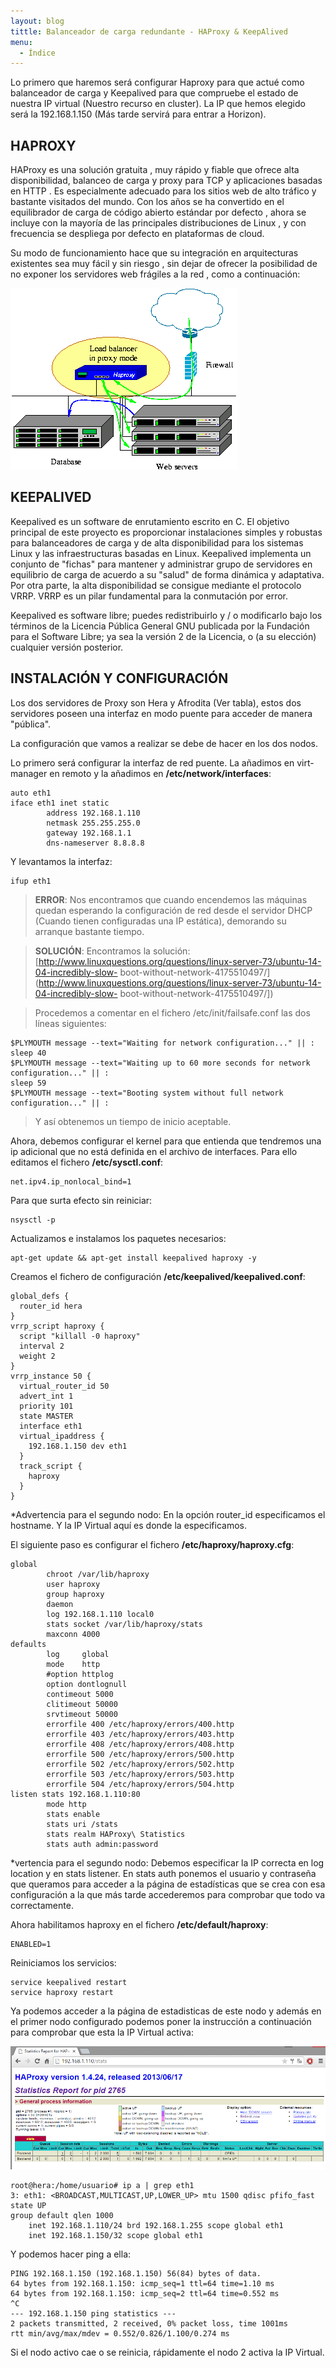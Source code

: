 ```yaml
---
layout: blog
tittle: Balanceador de carga redundante - HAProxy & KeepAlived
menu:
  - Índice
---
```


Lo primero que haremos será configurar Haproxy para que actué como balanceador de carga y
Keepalived para que compruebe el estado de nuestra IP virtual (Nuestro recurso en cluster). La
IP que hemos elegido será la 192.168.1.150 (Más tarde servirá para entrar a Horizon).

## HAPROXY

HAProxy es una solución gratuita , muy rápido y fiable que ofrece alta disponibilidad, balanceo
de carga y proxy para TCP y aplicaciones basadas en HTTP . Es especialmente adecuado para
los sitios web de alto tráfico y bastante visitados del mundo. Con los años se ha convertido en
el equilibrador de carga de código abierto estándar por defecto , ahora se incluye con la
mayoría de las principales distribuciones de Linux , y con frecuencia se despliega por defecto
en plataformas de cloud.

Su modo de funcionamiento hace que su integración en arquitecturas existentes sea muy fácil
y sin riesgo , sin dejar de ofrecer la posibilidad de no exponer los servidores web frágiles a la
red , como a continuación:

![HAPROXY](img/haproxy.png)

## KEEPALIVED

Keepalived es un software de enrutamiento escrito en C. El objetivo principal de este proyecto
es proporcionar instalaciones simples y robustas para balanceadores de carga y de alta
disponibilidad para los sistemas Linux y las infraestructuras basadas en Linux. Keepalived
implementa un conjunto de "fichas" para mantener y administrar grupo de servidores en
equilibrio de carga de acuerdo a su "salud" de forma dinámica y adaptativa. Por otra parte, la
alta disponibilidad se consigue mediante el protocolo VRRP. VRRP es un pilar fundamental para
la conmutación por error.

Keepalived es software libre; puedes redistribuirlo y / o modificarlo bajo los términos de la
Licencia Pública General GNU publicada por la Fundación para el Software Libre; ya sea la
versión 2 de la Licencia, o (a su elección) cualquier versión posterior.

## INSTALACIÓN Y CONFIGURACIÓN

Los dos servidores de Proxy son Hera y Afrodita (Ver tabla), estos dos servidores poseen una
interfaz en modo puente para acceder de manera "pública".

La configuración que vamos a realizar se debe de hacer en los dos nodos.

Lo primero será configurar la interfaz de red puente. La añadimos en virt-manager en remoto y
la añadimos en **/etc/network/interfaces**:

~~~
auto eth1
iface eth1 inet static
		address 192.168.1.110
		netmask 255.255.255.0
		gateway 192.168.1.1
		dns-nameserver 8.8.8.8
~~~

Y levantamos la interfaz:

~~~
ifup eth1
~~~

>**ERROR**: Nos encontramos que cuando encendemos las máquinas quedan esperando la
configuración de red desde el servidor DHCP (Cuando tienen configuradas una IP estática),
demorando su arranque bastante tiempo.

>**SOLUCIÓN**: Encontramos la solución:
>[http://www.linuxquestions.org/questions/linux-server-73/ubuntu-14-04-incredibly-slow-
boot-without-network-4175510497/](http://www.linuxquestions.org/questions/linux-server-73/ubuntu-14-04-incredibly-slow-
boot-without-network-4175510497/])

>Procedemos a comentar en el fichero /etc/init/failsafe.conf las dos líneas siguientes:

~~~
$PLYMOUTH message --text="Waiting for network configuration..." || :
sleep 40
$PLYMOUTH message --text="Waiting up to 60 more seconds for network
configuration..." || :
sleep 59
$PLYMOUTH message --text="Booting system without full network
configuration..." || :
~~~

>Y así obtenemos un tiempo de inicio aceptable.

Ahora, debemos configurar el kernel para que entienda que tendremos una ip adicional que no
está definida en el archivo de interfaces. Para ello editamos el fichero **/etc/sysctl.conf**:

~~~
net.ipv4.ip_nonlocal_bind=1
~~~

Para que surta efecto sin reiniciar:

~~~
nsysctl -p
~~~

Actualizamos e instalamos los paquetes necesarios:

~~~
apt-get update && apt-get install keepalived haproxy -y
~~~

Creamos el fichero de configuración **/etc/keepalived/keepalived.conf**:
~~~
global_defs {
  router_id hera
}
vrrp_script haproxy {
  script "killall -0 haproxy"
  interval 2
  weight 2
}
vrrp_instance 50 {
  virtual_router_id 50
  advert_int 1
  priority 101
  state MASTER
  interface eth1
  virtual_ipaddress {
    192.168.1.150 dev eth1
  }
  track_script {
    haproxy
  }
}
~~~

\*Advertencia para el segundo nodo: En la opción router_id especificamos el hostname. Y la IP
Virtual aquí es donde la especificamos.

El siguiente paso es configurar el fichero **/etc/haproxy/haproxy.cfg**:

~~~
global
		chroot /var/lib/haproxy
		user haproxy
		group haproxy
		daemon
		log 192.168.1.110 local0
		stats socket /var/lib/haproxy/stats
		maxconn 4000
defaults
		log		global
		mode	http
		#option httplog
		option dontlognull
		contimeout 5000
		clitimeout 50000
		srvtimeout 50000
		errorfile 400 /etc/haproxy/errors/400.http
		errorfile 403 /etc/haproxy/errors/403.http
		errorfile 408 /etc/haproxy/errors/408.http
		errorfile 500 /etc/haproxy/errors/500.http
		errorfile 502 /etc/haproxy/errors/502.http
		errorfile 503 /etc/haproxy/errors/503.http
		errorfile 504 /etc/haproxy/errors/504.http
listen stats 192.168.1.110:80
		mode http
		stats enable
		stats uri /stats
		stats realm HAProxy\ Statistics
		stats auth admin:password
~~~

\*vertencia para el segundo nodo: Debemos especificar la IP correcta en log location y en
stats listener. En stats auth ponemos el usuario y contraseña que queramos para acceder a la
página de estadísticas que se crea con esa configuración a la que más tarde accederemos para
comprobar que todo va correctamente.

Ahora habilitamos haproxy en el fichero **/etc/default/haproxy**:

~~~
ENABLED=1
~~~

Reiniciamos los servicios:

~~~
service keepalived restart
service haproxy restart
~~~

Ya podemos acceder a la página de estadisticas de este nodo y además en el primer nodo
configurado podemos poner la instrucción a continuación para comprobar que esta la IP
Virtual activa:

![HAPROXY](img/stats.png)

~~~
root@hera:/home/usuario# ip a | grep eth1
3: eth1: <BROADCAST,MULTICAST,UP,LOWER_UP> mtu 1500 qdisc pfifo_fast state UP
group default qlen 1000
	inet 192.168.1.110/24 brd 192.168.1.255 scope global eth1
	inet 192.168.1.150/32 scope global eth1
~~~

Y podemos hacer ping a ella:

~~~
PING 192.168.1.150 (192.168.1.150) 56(84) bytes of data.
64 bytes from 192.168.1.150: icmp_seq=1 ttl=64 time=1.10 ms
64 bytes from 192.168.1.150: icmp_seq=2 ttl=64 time=0.552 ms
^C
--- 192.168.1.150 ping statistics ---
2 packets transmitted, 2 received, 0% packet loss, time 1001ms
rtt min/avg/max/mdev = 0.552/0.826/1.100/0.274 ms
~~~

Si el nodo activo cae o se reinicia, rápidamente el nodo 2 activa la IP Virtual.